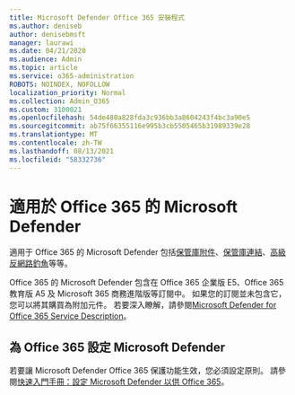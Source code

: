 ```yaml
---
title: Microsoft Defender Office 365 安裝程式
ms.author: deniseb
author: denisebmsft
manager: laurawi
ms.date: 04/21/2020
ms.audience: Admin
ms.topic: article
ms.service: o365-administration
ROBOTS: NOINDEX, NOFOLLOW
localization_priority: Normal
ms.collection: Admin_O365
ms.custom: 3100021
ms.openlocfilehash: 54de480a828fda3c936bb3a8604243f4bc3a90e5
ms.sourcegitcommit: ab75f66355116e995b3cb5505465b31989339e28
ms.translationtype: MT
ms.contentlocale: zh-TW
ms.lasthandoff: 08/13/2021
ms.locfileid: "58332736"
---
```

# <a name="microsoft-defender-for-office-365"></a>適用於 Office 365 的 Microsoft Defender

適用于 Office 365 的 Microsoft Defender 包括[保管庫附件](https://docs.microsoft.com/microsoft-365/security/office-365-security/atp-safe-attachments)、[保管庫連結](https://docs.microsoft.com/microsoft-365/security/office-365-security/atp-safe-links)、[高級反網路釣魚](https://docs.microsoft.com/microsoft-365/security/office-365-security/atp-anti-phishing)等等。 

Office 365 的 Microsoft Defender 包含在 Office 365 企業版 E5、Office 365 教育版 A5 及 Microsoft 365 商務進階版等訂閱中。 如果您的訂閱並未包含它，您可以將其購買為附加元件。 若要深入瞭解，請參閱[Microsoft Defender for Office 365 Service Description](https://docs.microsoft.com/office365/servicedescriptions/office-365-advanced-threat-protection-service-description)。

## <a name="set-up-microsoft-defender-for-office-365"></a>為 Office 365 設定 Microsoft Defender

若要讓 Microsoft Defender Office 365 保護功能生效，您必須設定原則。 請參閱[快速入門手冊：設定 Microsoft Defender 以供 Office 365](https://docs.microsoft.com/microsoft-365/security/office-365-security/office-365-atp)。


